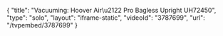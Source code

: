 {
    "title": "Vacuuming: Hoover Air\u2122 Pro Bagless Upright UH72450",
    "type": "solo",
    "layout": "iframe-static",
    "videoId": "3787699",
    "url": "\/tvpembed\/3787699"
}